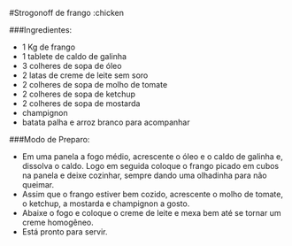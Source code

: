 #Strogonoff de frango :chicken

###Ingredientes:
 - 1 Kg de frango
 - 1 tablete de caldo de galinha
 - 3 colheres de sopa de óleo
 - 2 latas de creme de leite sem soro
 - 2 colheres de sopa de molho de tomate
 - 2 colheres de sopa de ketchup
 - 2 colheres de sopa de mostarda
 - champignon
 - batata palha e arroz branco para acompanhar

###Modo de Preparo:
 - Em uma panela a fogo médio, acrescente o óleo e o caldo de galinha e, dissolva o caldo. Logo em seguida coloque o frango picado em cubos na panela e deixe cozinhar, sempre dando uma olhadinha para não queimar.
 - Assim que o frango estiver bem cozido, acrescente o molho de tomate, o ketchup, a mostarda e champignon a gosto.
 - Abaixe o fogo e coloque o creme de leite e mexa bem até se tornar um creme homogêneo.
 - Está pronto para servir.
